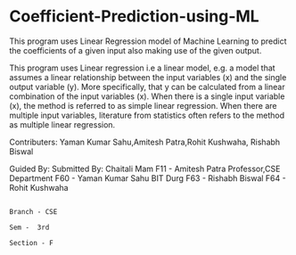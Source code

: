 # Coefficient-Prediction-using-ML
This program uses Linear Regression model of Machine Learning to predict the coefficients of a given input also making use of the given output.

This program uses Linear regression i.e a linear model, e.g. a model that assumes a linear relationship between the input variables (x) and the single output variable (y). More specifically, that y can be calculated from a linear combination of the input variables (x).  When there is a single input variable (x), the method is referred to as simple linear regression. When there are multiple input variables, literature from statistics often refers to the method as multiple linear regression.



Contributers: Yaman Kumar Sahu,Amitesh Patra,Rohit Kushwaha, Rishabh Biswal



Guided By:                                                                                                                                           Submitted By:
Chaitali Mam                                                                                                                                      F11 - Amitesh Patra
Professor,CSE  Department                                                                                                                         F60 - Yaman Kumar Sahu
BIT Durg                                                                                                                                          F63 - Rishabh Biswal
                                                                                                                                                  F64 - Rohit Kushwaha
                                                                                                                                                  
                                                                                                                                                  Branch - CSE
                                                                                                                                                  Sem -  3rd
                                                                                                                                                  Section - F
                                                                                                                                                                                                                                                                                      

